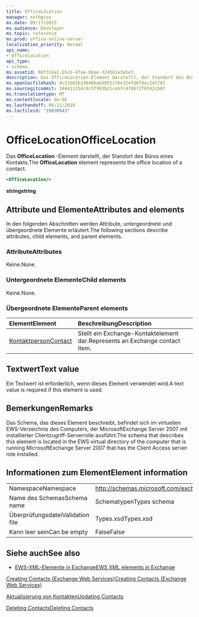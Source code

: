 ```yaml
---
title: OfficeLocation
manager: sethgros
ms.date: 09/17/2015
ms.audience: Developer
ms.topic: reference
ms.prod: office-online-server
localization_priority: Normal
api_name:
- OfficeLocation
api_type:
- schema
ms.assetid: 88f314a1-b5cb-47aa-bbae-324561e3a5e3
description: Das OfficeLocation-Element darstellt, der Standort des Büros eines Kontakts.
ms.openlocfilehash: 4c51602b14840ba6d8551f6e324fd0f9ec245782
ms.sourcegitcommit: 34041125dc8c5f993b21cebfc4f8b72f0fd2cb6f
ms.translationtype: MT
ms.contentlocale: de-DE
ms.lasthandoff: 06/11/2018
ms.locfileid: "19830643"
---
```

# <a name="officelocation"></a><span data-ttu-id="72e51-103">OfficeLocation</span><span class="sxs-lookup"><span data-stu-id="72e51-103">OfficeLocation</span></span>

<span data-ttu-id="72e51-104">Das **OfficeLocation** -Element darstellt, der Standort des Büros eines Kontakts.</span><span class="sxs-lookup"><span data-stu-id="72e51-104">The **OfficeLocation** element represents the office location of a contact.</span></span> 
  
```xml
<OfficeLocation/>
```

 <span data-ttu-id="72e51-105">**string**</span><span class="sxs-lookup"><span data-stu-id="72e51-105">**string**</span></span>
## <a name="attributes-and-elements"></a><span data-ttu-id="72e51-106">Attribute und Elemente</span><span class="sxs-lookup"><span data-stu-id="72e51-106">Attributes and elements</span></span>

<span data-ttu-id="72e51-107">In den folgenden Abschnitten werden Attribute, untergeordnete und übergeordnete Elemente erläutert.</span><span class="sxs-lookup"><span data-stu-id="72e51-107">The following sections describe attributes, child elements, and parent elements.</span></span>
  
### <a name="attributes"></a><span data-ttu-id="72e51-108">Attribute</span><span class="sxs-lookup"><span data-stu-id="72e51-108">Attributes</span></span>

<span data-ttu-id="72e51-109">Keine.</span><span class="sxs-lookup"><span data-stu-id="72e51-109">None.</span></span>
  
### <a name="child-elements"></a><span data-ttu-id="72e51-110">Untergeordnete Elemente</span><span class="sxs-lookup"><span data-stu-id="72e51-110">Child elements</span></span>

<span data-ttu-id="72e51-111">Keine.</span><span class="sxs-lookup"><span data-stu-id="72e51-111">None.</span></span>
  
### <a name="parent-elements"></a><span data-ttu-id="72e51-112">Übergeordnete Elemente</span><span class="sxs-lookup"><span data-stu-id="72e51-112">Parent elements</span></span>

|<span data-ttu-id="72e51-113">**Element**</span><span class="sxs-lookup"><span data-stu-id="72e51-113">**Element**</span></span>|<span data-ttu-id="72e51-114">**Beschreibung**</span><span class="sxs-lookup"><span data-stu-id="72e51-114">**Description**</span></span>|
|:-----|:-----|
|[<span data-ttu-id="72e51-115">Kontaktperson</span><span class="sxs-lookup"><span data-stu-id="72e51-115">Contact</span></span>](contact.md) <br/> |<span data-ttu-id="72e51-116">Stellt ein Exchange-Kontaktelement dar.</span><span class="sxs-lookup"><span data-stu-id="72e51-116">Represents an Exchange contact item.</span></span>  <br/> |
   
## <a name="text-value"></a><span data-ttu-id="72e51-117">Textwert</span><span class="sxs-lookup"><span data-stu-id="72e51-117">Text value</span></span>

<span data-ttu-id="72e51-118">Ein Textwert ist erforderlich, wenn dieses Element verwendet wird.</span><span class="sxs-lookup"><span data-stu-id="72e51-118">A text value is required if this element is used.</span></span>
  
## <a name="remarks"></a><span data-ttu-id="72e51-119">Bemerkungen</span><span class="sxs-lookup"><span data-stu-id="72e51-119">Remarks</span></span>

<span data-ttu-id="72e51-120">Das Schema, das dieses Element beschreibt, befindet sich im virtuellen EWS-Verzeichnis des Computers, der MicrosoftExchange Server 2007 mit installierter Clientzugriff-Serverrolle ausführt.</span><span class="sxs-lookup"><span data-stu-id="72e51-120">The schema that describes this element is located in the EWS virtual directory of the computer that is running MicrosoftExchange Server 2007 that has the Client Access server role installed.</span></span>
  
## <a name="element-information"></a><span data-ttu-id="72e51-121">Informationen zum Element</span><span class="sxs-lookup"><span data-stu-id="72e51-121">Element information</span></span>

|||
|:-----|:-----|
|<span data-ttu-id="72e51-122">Namespace</span><span class="sxs-lookup"><span data-stu-id="72e51-122">Namespace</span></span>  <br/> |http://schemas.microsoft.com/exchange/services/2006/types  <br/> |
|<span data-ttu-id="72e51-123">Name des Schemas</span><span class="sxs-lookup"><span data-stu-id="72e51-123">Schema name</span></span>  <br/> |<span data-ttu-id="72e51-124">Schematypen</span><span class="sxs-lookup"><span data-stu-id="72e51-124">Types schema</span></span>  <br/> |
|<span data-ttu-id="72e51-125">Überprüfungsdatei</span><span class="sxs-lookup"><span data-stu-id="72e51-125">Validation file</span></span>  <br/> |<span data-ttu-id="72e51-126">Types.xsd</span><span class="sxs-lookup"><span data-stu-id="72e51-126">Types.xsd</span></span>  <br/> |
|<span data-ttu-id="72e51-127">Kann leer sein</span><span class="sxs-lookup"><span data-stu-id="72e51-127">Can be empty</span></span>  <br/> |<span data-ttu-id="72e51-128">False</span><span class="sxs-lookup"><span data-stu-id="72e51-128">False</span></span>  <br/> |
   
## <a name="see-also"></a><span data-ttu-id="72e51-129">Siehe auch</span><span class="sxs-lookup"><span data-stu-id="72e51-129">See also</span></span>



- [<span data-ttu-id="72e51-130">EWS-XML-Elemente in Exchange</span><span class="sxs-lookup"><span data-stu-id="72e51-130">EWS XML elements in Exchange</span></span>](ews-xml-elements-in-exchange.md)


[<span data-ttu-id="72e51-131">Creating Contacts (Exchange Web Services)</span><span class="sxs-lookup"><span data-stu-id="72e51-131">Creating Contacts (Exchange Web Services)</span></span>](http://msdn.microsoft.com/library/4845917e-70d1-481c-bbd7-011ec6571789%28Office.15%29.aspx)
  
[<span data-ttu-id="72e51-132">Aktualisierung von Kontakten</span><span class="sxs-lookup"><span data-stu-id="72e51-132">Updating Contacts</span></span>](http://msdn.microsoft.com/library/9a865953-b94a-4229-b632-2dee433314be%28Office.15%29.aspx)
  
[<span data-ttu-id="72e51-133">Deleting Contacts</span><span class="sxs-lookup"><span data-stu-id="72e51-133">Deleting Contacts</span></span>](http://msdn.microsoft.com/library/fcc3dc84-cd3e-455e-a1a7-ae6921c9b588%28Office.15%29.aspx)

